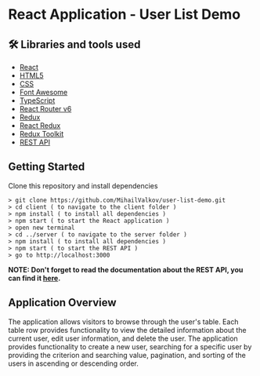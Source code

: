 # React Application - User List Demo

## 🛠 Libraries and tools used
- [React](https://reactjs.org/)
- [HTML5](https://developer.mozilla.org/en-US/docs/Glossary/HTML5)
- [CSS](https://developer.mozilla.org/en-US/docs/Web/CSS)
- [Font Awesome](https://fontawesome.com/v5.15/how-to-use/on-the-web/using-with/react)
- [TypeScript](https://www.typescriptlang.org/)
- [React Router v6](https://reactrouter.com/)
- [Redux](https://redux.js.org/)
- [React Redux](https://react-redux.js.org/)
- [Redux Toolkit](https://redux-toolkit.js.org/)
- [REST API](https://github.com/MihailValkov/user-list-demo/blob/main/server/README.md)

## Getting Started
Clone this repository and install dependencies
```
> git clone https://github.com/MihailValkov/user-list-demo.git
> cd client ( to navigate to the client folder )
> npm install ( to install all dependencies )
> npm start ( to start the React application )
> open new terminal
> cd ../server ( to navigate to the server folder )
> npm install ( to install all dependencies )
> npm start ( to start the REST API )
> go to http://localhost:3000
```
**NOTE: Don't forget to read the documentation about the REST API, you can find it [here](https://github.com/MihailValkov/user-list-demo/blob/main/server/README.md).**


## Application Overview
The application allows visitors to browse through the user's table. Each table row provides functionality to view the detailed information about the current user, edit user information, and delete the user.
The application provides functionality to create a new user, searching for a specific user by providing the criterion and searching value, pagination, and sorting of the users in ascending or descending order.




